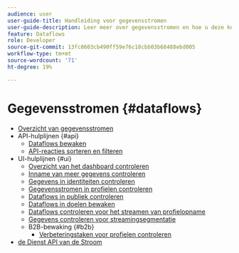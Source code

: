 ```yaml
---
audience: user
user-guide-title: Handleiding voor gegevensstromen
user-guide-description: Leer meer over gegevensstromen en hoe u deze kunt configureren voor verschillende services.
feature: Dataflows
role: Developer
source-git-commit: 13fc8603cb490ff59e76c18cbb03b68488ebd005
workflow-type: tm+mt
source-wordcount: '71'
ht-degree: 19%

---
```



# Gegevensstromen {#dataflows}

- [Overzicht van gegevensstromen](./home.md)
- API-hulplijnen {#api}
   - [Dataflows bewaken](./api/monitor.md)
   - [API-reacties sorteren en filteren](./api/sort-and-filter.md)
- UI-hulplijnen {#ui}
   - [Overzicht van het dashboard controleren](./ui/monitor.md)
   - [Inname van meer gegevens controleren](./ui/monitor-sources.md)
   - [Gegevens in identiteiten controleren](./ui/monitor-identities.md)
   - [Gegevensstromen in profielen controleren](./ui/monitor-profiles.md)
   - [Dataflows in publiek controleren](./ui/monitor-audiences.md)
   - [Dataflows in doelen bewaken](./ui/monitor-destinations.md)
   - [Dataflows controleren voor het streamen van profielopname](./ui/monitor-streaming-profile.md)
   - [Gegevens controleren voor streamingsegmentatie](./ui/monitor-streaming-audiences.md)
   - B2B-bewaking {#b2b}
      - [Verbeteringstaken voor profielen controleren](./ui/b2b/monitor-profile-enrichment.md)
- [ de Dienst API van de Stroom ](https://www.adobe.io/experience-platform-apis/references/flow-service/)